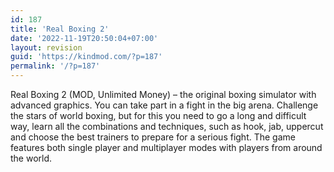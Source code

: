 ```yaml
---
id: 187
title: 'Real Boxing 2'
date: '2022-11-19T20:50:04+07:00'
layout: revision
guid: 'https://kindmod.com/?p=187'
permalink: '/?p=187'
---
```


Real Boxing 2 (MOD, Unlimited Money) – the original boxing simulator with advanced graphics. You can take part in a fight in the big arena. Challenge the stars of world boxing, but for this you need to go a long and difficult way, learn all the combinations and techniques, such as hook, jab, uppercut and choose the best trainers to prepare for a serious fight. The game features both single player and multiplayer modes with players from around the world.